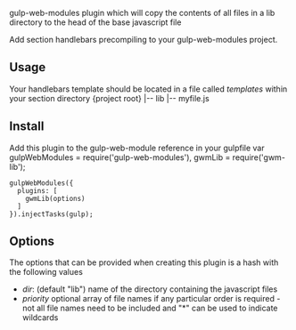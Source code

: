 gulp-web-modules plugin which will copy the contents of all files in a lib directory to the head of the base javascript file


Add section handlebars precompiling to your gulp-web-modules project.

Usage
-----
Your handlebars template should be located in a file called *templates* within your section directory
    {project root}
    |-- lib
        |-- myfile.js

Install
------
Add this plugin to the gulp-web-module reference in your gulpfile
    var gulpWebModules = require('gulp-web-modules'),
        gwmLib = require('gwm-lib');

    gulpWebModules({
      plugins: [
        gwmLib(options)
      ]
    }).injectTasks(gulp);

Options
-------
The options that can be provided when creating this plugin is a hash with the following values
* *dir*: (default "lib") name of the directory containing the javascript files
* *priority* optional array of file names if any particular order is required - not all file names need to be included and "*" can be used to indicate wildcards
